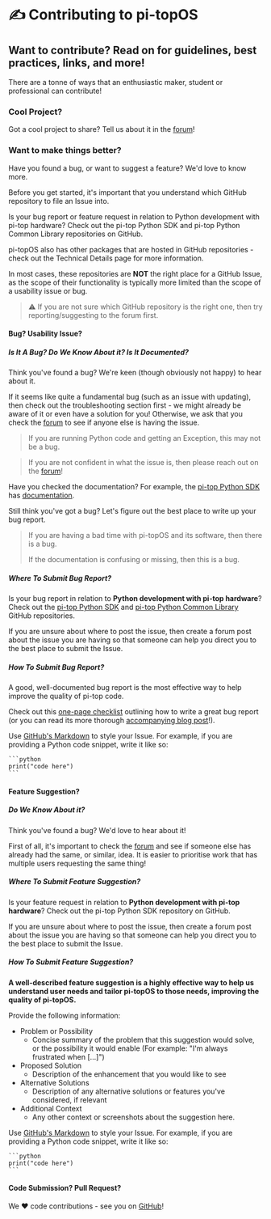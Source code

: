 # ✍️ Contributing to pi-topOS

## Want to contribute? Read on for guidelines, best practices, links, and more!

There are a tonne of ways that an enthusiastic maker, student or professional can contribute!

### Cool Project?
Got a cool project to share? Tell us about it in the [forum](https://forum.pi-top.com/c/pi-top-software)!

### Want to make things better?
Have you found a bug, or want to suggest a feature? We'd love to know more.

Before you get started, it's important that you understand which GitHub repository to file an Issue into.

Is your bug report or feature request in relation to Python development with pi-top hardware? Check out the pi-top Python SDK and pi-top Python Common Library repositories on GitHub.

pi-topOS also has other packages that are hosted in GitHub repositories - check out the Technical Details page for more information.

In most cases, these repositories are **NOT** the right place for a GitHub Issue, as the scope of their functionality is typically more limited than the scope of a usability issue or bug.

> ⚠️ If you are not sure which GitHub repository is the right one, then try reporting/suggesting to the forum first.

#### Bug? Usability Issue?
##### Is It A Bug? Do We Know About it? Is It Documented?
Think you've found a bug? We're keen (though obviously not happy) to hear about it.

If it seems like quite a fundamental bug (such as an issue with updating), then check out the troubleshooting section first - we might already be aware of it or even have a solution for you! Otherwise, we ask that you check the [forum](https://forum.pi-top.com/c/pi-top-software) to see if anyone else is having the issue.

> If you are running Python code and getting an Exception, this may not be a bug.

> If you are not confident in what the issue is, then please reach out on the [forum](https://forum.pi-top.com/c/pi-top-software)!

Have you checked the documentation? For example, the [pi-top Python SDK](https://github.com/pi-top/pi-top-Python-SDK) has [documentation](http://docs.pi-top.com/).

Still think you've got a bug? Let's figure out the best place to write up your bug report.

> If you are having a bad time with pi-topOS and its software, then there is a bug.
>
> If the documentation is confusing or missing, then this is a bug.

##### Where To Submit Bug Report?
Is your bug report in relation to **Python development with pi-top hardware**? Check out the [pi-top Python SDK](https://github.com/pi-top/pi-top-Python-SDK) and [pi-top Python Common Library](https://github.com/pi-top/pi-top-Python-Common-Library) GitHub repositories.

<!-- TODO -->
<!-- Otherwise, check out Technical Details for information about how pi-topOS is organised and how to track down the appropriate GitHub repository for a bug report. Once there, be sure to check to see if there are any existing Issues and/or Pull Requests. -->

If you are unsure about where to post the issue, then create a forum post about the issue you are having so that someone can help you direct you to the best place to submit the Issue.

##### How To Submit Bug Report?
A good, well-documented bug report is the most effective way to help improve the quality of pi-top code.

Check out this [one-page checklist](https://s3-eu-west-1.amazonaws.com/prod.ghost.blog/blog/2018/11/Ultimate-bug-tracking-checklist_Markerio.pdf) outlining how to write a great bug report (or you can read its more thorough [accompanying blog post](https://marker.io/blog/write-bug-report)!).

<!-- TODO -->
<!-- > Check out Collecting and Reviewing System Information to find out more about how to collect information about your system. -->

Use [GitHub's Markdown](https://guides.github.com/pdfs/markdown-cheatsheet-online.pdf) to style your Issue. For example, if you are providing a Python code snippet, write it like so:

````
```python
print("code here")
```
````

#### Feature Suggestion?
##### Do We Know About it?
Think you've found a bug? We'd love to hear about it!

First of all, it's important to check the [forum](https://forum.pi-top.com/c/pi-top-software) and see if someone else has already had the same, or similar, idea. It is easier to prioritise work that has multiple users requesting the same thing!

##### Where To Submit Feature Suggestion?
Is your feature request in relation to **Python development with pi-top hardware**? Check out the pi-top Python SDK repository on GitHub.

<!-- TODO -->
<!-- Otherwise, check out pi-topOS Technical Details for information about how pi-topOS is organised and how to track down the appropriate GitHub repository for a bug report. Once there, be sure to check to see if there are any existing Issues and/or Pull Requests. -->

If you are unsure about where to post the issue, then create a forum post about the issue you are having so that someone can help you direct you to the best place to submit the Issue.

##### How To Submit Feature Suggestion?
**A well-described feature suggestion is a highly effective way to help us understand user needs and tailor pi-topOS to those needs, improving the quality of pi-topOS.**

Provide the following information:

- Problem or Possibility
  - Concise summary of the problem that this suggestion would solve, or the possibility it would enable (For example: "I'm always frustrated when [...]")
- Proposed Solution
  - Description of the enhancement that you would like to see
- Alternative Solutions
  - Description of any alternative solutions or features you've considered, if relevant
- Additional Context
  - Any other context or screenshots about the suggestion here.

Use [GitHub's Markdown](https://guides.github.com/pdfs/markdown-cheatsheet-online.pdf) to style your Issue. For example, if you are providing a Python code snippet, write it like so:

````
```python
print("code here")
```
````

#### Code Submission? Pull Request?
We ❤️ code contributions - see you on [GitHub](https://github.com/pi-top/)!
